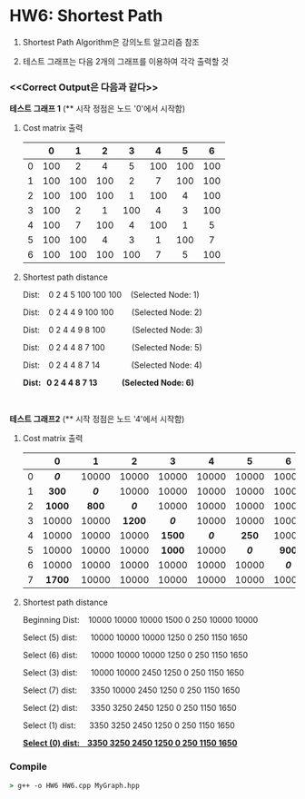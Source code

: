# HW6: Shortest Path

  1. Shortest Path Algorithm은 강의노트 알고리즘 참조

  2. 테스트 그래프는 다음 2개의 그래프를 이용하여 각각 출력할 것

### <<Correct Output은 다음과 같다>>

**테스트 그래프 1** (\*\* 시작 정점은 노드 '0'에서 시작함)

  1. Cost matrix 출력

      |       |   0   |   1   |   2   |   3   |   4   |   5   |   6   |
      | :---: | :---: | :---: | :---: | :---: | :---: | :---: | :---: |
      |   0   |  100  |   2   |   4   |   5   |  100  |  100  |  100  |
      |   1   |  100  |  100  |  100  |   2   |   7   |  100  |  100  |
      |   2   |  100  |  100  |  100  |   1   |  100  |   4   |  100  |
      |   3   |  100  |   2   |   1   |  100  |   4   |   3   |  100  |
      |   4   |  100  |   7   |  100  |   4   |  100  |   1   |   5   |
      |   5   |  100  |  100  |   4   |   3   |   1   |  100  |   7   |
      |   6   |  100  |  100  |  100  |  100  |   7   |   5   |  100  |

  2. Shortest path distance

      Dist:&nbsp;&nbsp;&nbsp;&nbsp;0 2 4 5 100 100 100&nbsp;&nbsp;&nbsp;&nbsp;(Selected Node: 1)

      Dist:&nbsp;&nbsp;&nbsp;&nbsp;0 2 4 4 9 100 100&nbsp;&nbsp;&nbsp;&nbsp;&nbsp;&nbsp;&nbsp;&nbsp;(Selected Node: 2)

      Dist:&nbsp;&nbsp;&nbsp;&nbsp;0 2 4 4 9 8 100&nbsp;&nbsp;&nbsp;&nbsp;&nbsp;&nbsp;&nbsp;&nbsp;&nbsp;&nbsp;&nbsp;&nbsp;(Selected Node: 3)

      Dist:&nbsp;&nbsp;&nbsp;&nbsp;0 2 4 4 8 7 100&nbsp;&nbsp;&nbsp;&nbsp;&nbsp;&nbsp;&nbsp;&nbsp;&nbsp;&nbsp;&nbsp;&nbsp;(Selected Node: 5)

      Dist:&nbsp;&nbsp;&nbsp;&nbsp;0 2 4 4 8 7 14&nbsp;&nbsp;&nbsp;&nbsp;&nbsp;&nbsp;&nbsp;&nbsp;&nbsp;&nbsp;&nbsp;&nbsp;&nbsp;&nbsp;(Selected Node: 4)

      **Dist:&nbsp;&nbsp;&nbsp;0 2 4 4 8 7 13&nbsp;&nbsp;&nbsp;&nbsp;&nbsp;&nbsp;&nbsp;&nbsp;&nbsp;&nbsp;&nbsp;&nbsp;&nbsp;(Selected Node: 6)**

<br />

**테스트 그래프2** (\*\* 시작 정점은 노드 '4'에서 시작함)

  1. Cost matrix 출력

      |       |    0     |    1    |    2     |    3     |    4    |    5    |    6    |    7     |
      | :---: | :------: | :-----: | :------: | :------: | :-----: | :-----: | :-----: | :------: |
      |   0   | ***0***  |  10000  |  10000   |  10000   |  10000  |  10000  |  10000  |  10000   |
      |   1   | **300**  | ***0*** |  10000   |  10000   |  10000  |  10000  |  10000  |  10000   |
      |   2   | **1000** | **800** | ***0***  |  10000   |  10000  |  10000  |  10000  |  10000   |
      |   3   |  10000   |  10000  | **1200** | ***0***  |  10000  |  10000  |  10000  |  10000   |
      |   4   |  10000   |  10000  |  10000   | **1500** | ***0*** | **250** |  10000  |  10000   |
      |   5   |  10000   |  10000  |  10000   | **1000** |  10000  | ***0*** | **900** | **1400** |
      |   6   |  10000   |  10000  |  10000   |  10000   |  10000  |  10000  | ***0*** | **1000** |
      |   7   | **1700** |  10000  |  10000   |  10000   |  10000  |  10000  |  10000  | ***0***  |

  2. Shortest path distance

      Beginning Dist:&nbsp;&nbsp;&nbsp;&nbsp;10000 10000 10000 1500 0 250 10000 10000

      Select (5) dist:&nbsp;&nbsp;&nbsp;&nbsp;&nbsp;&nbsp;10000 10000 10000 1250 0 250 1150 1650

      Select (6) dist:&nbsp;&nbsp;&nbsp;&nbsp;&nbsp;&nbsp;10000 10000 10000 1250 0 250 1150 1650

      Select (3) dist:&nbsp;&nbsp;&nbsp;&nbsp;&nbsp;&nbsp;10000 10000 2450 1250 0 250 1150 1650

      Select (7) dist:&nbsp;&nbsp;&nbsp;&nbsp;&nbsp;&nbsp;3350 10000 2450 1250 0 250 1150 1650

      Select (2) dist:&nbsp;&nbsp;&nbsp;&nbsp;&nbsp;&nbsp;3350 3250 2450 1250 0 250 1150 1650

      Select (1) dist:&nbsp;&nbsp;&nbsp;&nbsp;&nbsp;&nbsp;3350 3250 2450 1250 0 250 1150 1650

      **<u> Select (0) dist:&nbsp;&nbsp;&nbsp;&nbsp;3350 3250 2450 1250 0 250 1150 1650 </u>**

### Compile

```cmd
> g++ -o HW6 HW6.cpp MyGraph.hpp
```